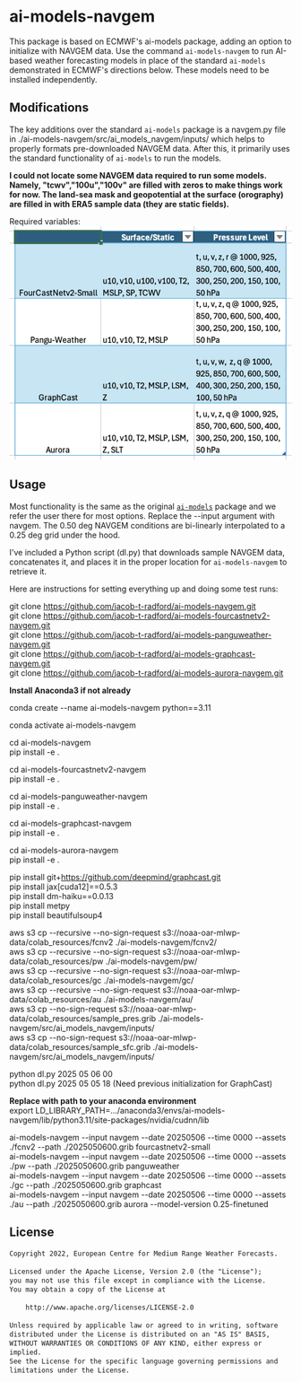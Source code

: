 # ai-models-navgem

This package is based on ECMWF's ai-models package, adding an option to initialize with NAVGEM data. Use the command `ai-models-navgem` to run AI-based weather forecasting models in place of the standard `ai-models` demonstrated in ECMWF's directions below. These models need to be installed independently.

## Modifications

The key additions over the standard `ai-models` package is a navgem.py file in ./ai-models-navgem/src/ai_models_navgem/inputs/ which helps to properly formats pre-downloaded NAVGEM data. After this, it primarily uses the standard functionality of `ai-models` to run the models.

**I could not locate some NAVGEM data required to run some models. Namely, "tcwv","100u","100v" are filled with zeros to make things work for now. The land-sea mask and geopotential at the surface (orography) are filled in with ERA5 sample data (they are static fields).** 

Required variables:  
![Required Variables](screenshot.png)

## Usage

Most functionality is the same as the original [`ai-models`](https://github.com/ecmwf-lab/ai-models) package and we refer the user there for most options. Replace the --input argument with navgem. The 0.50 deg NAVGEM conditions are bi-linearly interpolated to a 0.25 deg grid under the hood.

I've included a Python script (dl.py) that downloads sample NAVGEM data, concatenates it, and places it in the proper location for `ai-models-navgem` to retrieve it.

Here are instructions for setting everything up and doing some test runs:

git clone https://github.com/jacob-t-radford/ai-models-navgem.git  
git clone https://github.com/jacob-t-radford/ai-models-fourcastnetv2-navgem.git  
git clone https://github.com/jacob-t-radford/ai-models-panguweather-navgem.git  
git clone https://github.com/jacob-t-radford/ai-models-graphcast-navgem.git  
git clone https://github.com/jacob-t-radford/ai-models-aurora-navgem.git  

**Install Anaconda3 if not already**

conda create --name ai-models-navgem python==3.11  

conda activate ai-models-navgem  

cd ai-models-navgem  
pip install -e .  

cd ai-models-fourcastnetv2-navgem  
pip install -e .  

cd ai-models-panguweather-navgem  
pip install -e .  

cd ai-models-graphcast-navgem  
pip install -e .  

cd ai-models-aurora-navgem  
pip install -e .  

pip install git+https://github.com/deepmind/graphcast.git  
pip install jax[cuda12]==0.5.3  
pip install dm-haiku==0.0.13  
pip install metpy  
pip install beautifulsoup4  

aws s3 cp --recursive --no-sign-request s3://noaa-oar-mlwp-data/colab_resources/fcnv2 ./ai-models-navgem/fcnv2/  
aws s3 cp --recursive --no-sign-request s3://noaa-oar-mlwp-data/colab_resources/pw ./ai-models-navgem/pw/  
aws s3 cp --recursive --no-sign-request s3://noaa-oar-mlwp-data/colab_resources/gc ./ai-models-navgem/gc/  
aws s3 cp --recursive --no-sign-request s3://noaa-oar-mlwp-data/colab_resources/au ./ai-models-navgem/au/  
aws s3 cp --no-sign-request s3://noaa-oar-mlwp-data/colab_resources/sample_pres.grib ./ai-models-navgem/src/ai_models_navgem/inputs/  
aws s3 cp --no-sign-request s3://noaa-oar-mlwp-data/colab_resources/sample_sfc.grib ./ai-models-navgem/src/ai_models_navgem/inputs/  

python dl.py 2025 05 06 00  
python dl.py 2025 05 05 18 (Need previous initialization for GraphCast)  


**Replace with path to your anaconda environment**  
export LD_LIBRARY_PATH=.../anaconda3/envs/ai-models-navgem/lib/python3.11/site-packages/nvidia/cudnn/lib  

ai-models-navgem --input navgem --date 20250506 --time 0000 --assets ./fcnv2 --path ./2025050600.grib fourcastnetv2-small  
ai-models-navgem --input navgem --date 20250506 --time 0000 --assets ./pw --path ./2025050600.grib panguweather  
ai-models-navgem --input navgem --date 20250506 --time 0000 --assets ./gc --path ./2025050600.grib graphcast  
ai-models-navgem --input navgem --date 20250506 --time 0000 --assets ./au --path ./2025050600.grib aurora --model-version 0.25-finetuned  

## License

```
Copyright 2022, European Centre for Medium Range Weather Forecasts.

Licensed under the Apache License, Version 2.0 (the "License");
you may not use this file except in compliance with the License.
You may obtain a copy of the License at

    http://www.apache.org/licenses/LICENSE-2.0

Unless required by applicable law or agreed to in writing, software
distributed under the License is distributed on an "AS IS" BASIS,
WITHOUT WARRANTIES OR CONDITIONS OF ANY KIND, either express or implied.
See the License for the specific language governing permissions and
limitations under the License.
